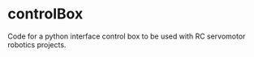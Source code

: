 # controlBox
Code for a python interface control box to be used with RC servomotor robotics projects.
